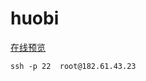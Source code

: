 # huobi

<a href="http://182.61.43.233:3000/">在线预览</a>

```shell
ssh -p 22  root@182.61.43.23
```


